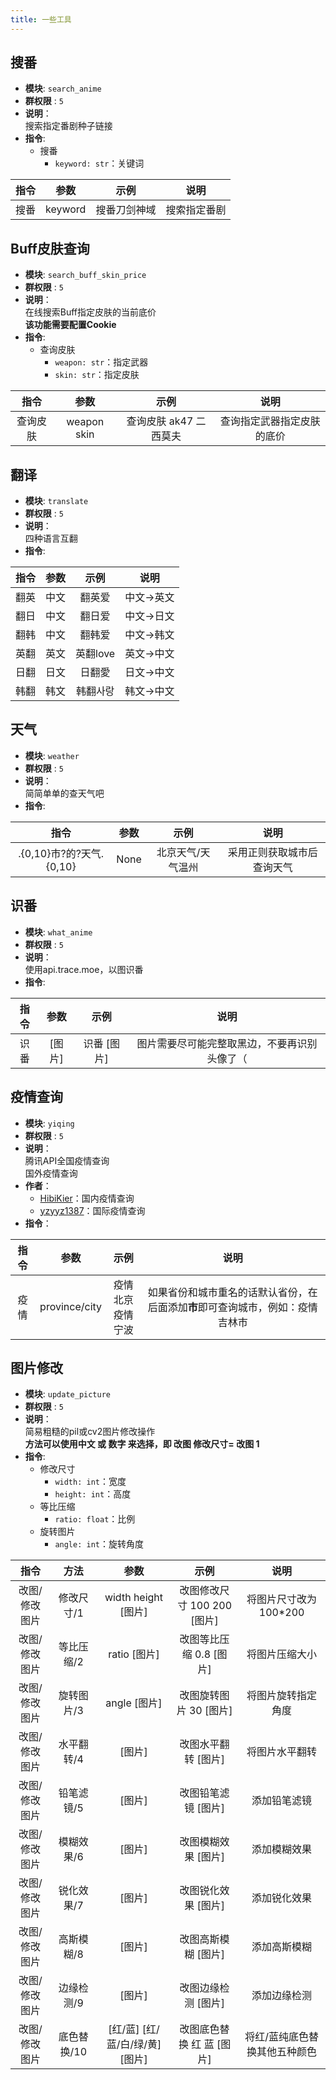 ```yaml
---
title: 一些工具
---
```



搜番
---

* __模块__: `search_anime`
* __群权限__ : `5`  
* __说明__：  
搜索指定番剧种子链接
* __指令__:
  * 搜番
    * `keyword: str`：关键词

|       指令        |      参数     |    示例     |   说明       |
|:-----------------:|:-----------:|:-----------:|:-----------:|
|搜番               |   keyword    |    搜番刀剑神域|   搜索指定番剧

Buff皮肤查询
---

* __模块__: `search_buff_skin_price`
* __群权限__ : `5`  
* __说明__：  
在线搜索Buff指定皮肤的当前底价  
**该功能需要配置Cookie**
* __指令__:
  * 查询皮肤
    * `weapon: str`：指定武器
    * `skin: str`：指定皮肤

|       指令        |      参数     |    示例     |   说明       |
|:-----------------:|:-----------:|:-----------:|:-----------:|
|查询皮肤           |   weapon skin|    查询皮肤 ak47 二西莫夫  |   查询指定武器指定皮肤的底价

翻译
---

* __模块__: `translate`
* __群权限__ : `5`  
* __说明__：  
四种语言互翻
* __指令__:

|       指令        |      参数     |    示例     |   说明       |
|:-----------------:|:-----------:|:-----------:|:-----------:|
|翻英               |   中文        |   翻英爱     |    中文->英文
|翻日               |   中文        |   翻日爱     |    中文->日文
|翻韩               |   中文        |   翻韩爱      | 中文->韩文
|英翻               |   英文        |   英翻love    |   英文->中文
|日翻               |   日文        |   日翻愛        |   日文->中文
|韩翻               |   韩文        |   韩翻사랑        |韩文->中文

天气
---

* __模块__: `weather`
* __群权限__ : `5`  
* __说明__：  
简简单单的查天气吧
* __指令__:

|       指令        |      参数     |    示例     |   说明       |
|:-----------------:|:-----------:|:-----------:|:-----------:|
|.{0,10}市?的?天气.{0,10}|  None    |   北京天气/天气温州   |   采用正则获取城市后查询天气

识番
---

* __模块__: `what_anime`
* __群权限__ : `5`  
* __说明__：  
使用api.trace.moe，以图识番
* __指令__:

|       指令        |      参数     |    示例     |   说明       |
|:-----------------:|:-----------:|:-----------:|:-----------:|
|识番               |   [图片]      |   识番 [图片]|  图片需要尽可能完整取黑边，不要再识别头像了（

疫情查询
---

* __模块__: `yiqing`
* __群权限__ : `5`  
* __说明__：  
腾讯API全国疫情查询  
国外疫情查询  
* __作者__：
  * [HibiKier](https://github.com/HibiKier)：国内疫情查询
  * [yzyyz1387](https://github.com/yzyyz1387)：国际疫情查询
* __指令__：

|       指令        |      参数     |    示例     |   说明       |
|:-----------------:|:-----------:|:-----------:|:-----------:|
|疫情               |   province/city|  疫情北京<br>疫情宁波|   如果省份和城市重名的话默认省份，在后面添加**市**即可查询城市，例如：疫情吉林市

图片修改
---

* __模块__: `update_picture`
* __群权限__ : `5`  
* __说明__：  
简易粗糙的pil或cv2图片修改操作  
**方法可以使用中文 或 数字 来选择，即 改图 修改尺寸= 改图 1**
* __指令__:
  * 修改尺寸
    * `width: int`：宽度
    * `height: int`：高度
  * 等比压缩
    * `ratio: float`：比例
  * 旋转图片
    * `angle: int`：旋转角度

|       指令        |      方法     |       参数     |    示例     |   说明       |
|:-----------------:|:-----------:|:-----------:|:-----------:|:-----------:|
|改图/修改图片       |  修改尺寸/1      |   width height [图片]      |   改图修改尺寸 100 200 [图片]          | 将图片尺寸改为100*200
|改图/修改图片       |  等比压缩/2      |   ratio [图片]          |     改图等比压缩 0.8 [图片]        |    将图片压缩大小
|改图/修改图片       |  旋转图片/3      |   angle [图片]          |     改图旋转图片 30 [图片]        |     将图片旋转指定角度
|改图/修改图片       |  水平翻转/4      |      [图片]       |    改图水平翻转 [图片]         |  将图片水平翻转
|改图/修改图片       |  铅笔滤镜/5      |       [图片]      |     改图铅笔滤镜 [图片]        |  添加铅笔滤镜
|改图/修改图片       |  模糊效果/6      |      [图片]       |     改图模糊效果 [图片]        |  添加模糊效果
|改图/修改图片       |  锐化效果/7      |      [图片]       |     改图锐化效果 [图片]        |  添加锐化效果
|改图/修改图片       |  高斯模糊/8      |      [图片]       |     改图高斯模糊 [图片]        |  添加高斯模糊
|改图/修改图片       |  边缘检测/9      |      [图片]       |     改图边缘检测 [图片]        |  添加边缘检测
|改图/修改图片       |  底色替换/10     |      [红/蓝] [红/蓝/白/绿/黄] [图片]       | 改图底色替换 红 蓝 [图片] |  将红/蓝纯底色替换其他五种颜色
